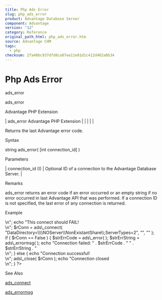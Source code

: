 ```yaml
---
title: Php Ads Error
slug: php_ads_error
product: Advantage Database Server
component: Advantage
version: "12"
category: Reference
original_path_html: php_ads_error.htm
source: Advantage CHM
tags:
  - php
checksum: 2fa40bc937dfd8ca07ee11e01d1c412d402a8b34
---
```


# Php Ads Error

ads\_error

ads\_error

Advantage PHP Extension

| ads\_error  Advantage PHP Extension |  |  |  |  |

Returns the last Advantage error code.

Syntax

string ads\_error( [int connection\_id] )

Parameters

| connection\_id (I) | Optional ID of a connection to the Advantage Database Server. |

Remarks

ads\_error returns an error code if an error occurred or an empty string if no error occurred in last Advantage API that was performed. If a connection ID is not specified, the last error of any connection is returned.

Example

<?

echo "Connecting to a Server that does not exist.<br>\n";

echo "This connect should FAIL!<br>\n";

$rConn = ads\_connect( "DataDirectory=\\\\NOServer\\NonExistantShare\\;ServerTypes=2", "", "" );

 

if ( $rConn == False )

{

$strErrCode = ads\_error( );

$strErrString = ads\_errormsg( );

echo "Connection failed: " . $strErrCode . " " . $strErrString . "<br>\n";

}

else

{

echo "Connection successful!<br>\n";

ads\_close( $rConn );

echo "Connection closed<br>\n";

}

?>

See Also

[ads\_connect](php_ads_connect.md)

[ads\_errormsg](php_ads_errormsg.md)
